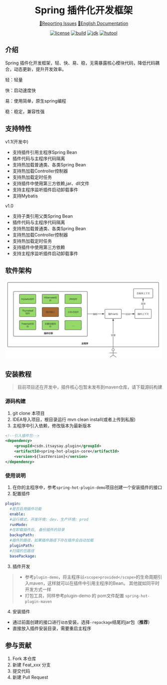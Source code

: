 
<div align="center">
<span style="font-size: 30px;font-weight:bold">
Spring 插件化开发框架
</span>

[🤔Reporting Issues][Issues-url]   [📘English Documentation][english-url]

[![license][license-image]][license-url]
[![build][build-image]][build-url]
[![jdk][jdk-image]][jdk-url]
[![hutool][hutool-image]][hutool-url]
</div>

[license-image]: https://img.shields.io/badge/license-Apache%202.0-green
[stars-image]: https://badgen.net/github/stars/jujunchen/spring-hot-plugin
[build-image]: https://img.shields.io/badge/build-Spring%20Boot%202.7.18-45e91c
[jdk-image]: https://img.shields.io/badge/JDK-8+-green
[hutool-image]: https://img.shields.io/badge/hutool-5.8.4-green

[license-url]: ./LICENSE
[build-url]: https://github.com/spring-projects/spring-boot
[jdk-url]: https://www.oracle.com/java/technologies/javase/javase-jdk8-downloads.html
[hutool-url]: https://github.com/dromara/hutool
[Issues-url]: https://github.com/jujunchen/spring-hot-plugin/issues
[english-url]: README.en.md

## 介绍
Spring 插件化开发框架，轻、快、易、稳，无需暴露核心模块代码，降低代码耦合，动态更新，提升开发效率。

轻：轻量

快：启动速度快

易：使用简单，原生spring编程

稳：稳定，兼容性强

## 支持特性
v1.1(开发中)
- 支持插件引用主程序Spring Bean
- 插件代码与主程序代码隔离
- 支持热加载普通类、各类Spring Bean
- 支持热加载Controller控制器
- 支持热加载定时任务
- 支持插件中使用第三方依赖,jar、dll文件
- 支持主程序监听插件启动卸载事件
- 支持Mybatis

v1.0
- 支持子类引用父类Spring Bean
- 插件代码与主程序代码隔离
- 支持热加载普通类、各类Spring Bean
- 支持热加载Controller控制器
- 支持热加载定时任务
- 支持插件中使用第三方依赖
- 支持主程序监听插件启动卸载事件

## 软件架构

![架构图](./images/architecture.png)


## 安装教程
> 目前项目还在开发中，插件核心包暂未发布到maven仓库，请下载源码构建

### 源码构建
1. git clone 本项目
2. IDEA导入项目，根目录运行 mvn clean install(或者上传到私服)
3. 主程序中引入依赖，修改版本为最新版本
```xml
<!--引入插件包-->
<dependency>
    <groupId>csdn.itsaysay.plugin</groupId>
    <artifactId>spring-hot-plugin-core</artifactId>
    <version>${lastVersion}</version>
</dependency>
```


### 使用说明
1. 在你的主程序中，参考`spring-hot-plugin-demo`项目创建一个安装插件的接口
2. 配置插件
```yml
plugin:
  #是否启用插件功能
  enable:
  #运行模式，开发环境: dev，生产环境: prod
  runMode:
  #在卸载插件后, 备份插件的目录
  backupPath:
  #插件的路径，如果插件路径下存在插件会自动加载
  pluginPath:
  #扫描的包路径
  basePackage:
```
3. 插件开发
>- 参考`plugin-demo`，将主程序以`<scope>provided</scope>`的生命周期引入maven，这样就可以在插件中引用主程序的Bean。
>其他就如同平时开发方式一样
>-  打包工具，同样参考plugin-demo 的 pom文件配置 `spring-hot-plugin-maven`
4. 安装插件
- 通过前面创建的接口进行`动态`安装，选择`-repackage`结尾的jar包（**推荐**）
- 直接放入插件安装目录，需要重启主程序

## 参与贡献

1.  Fork 本仓库
2.  新建 Feat_xxx 分支
3.  提交代码
4.  新建 Pull Request

